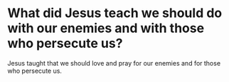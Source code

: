 # What did Jesus teach we should do with our enemies and with those who persecute us?

Jesus taught that we should love and pray for our enemies and for those who persecute us.
